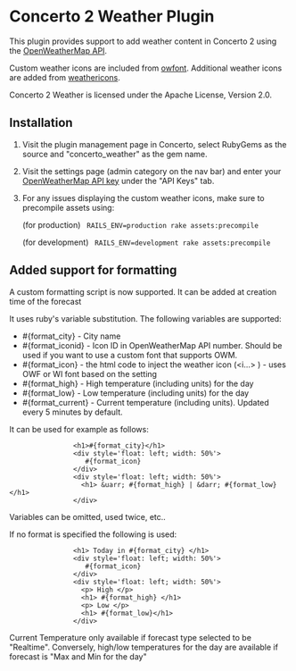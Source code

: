 # Concerto 2 Weather Plugin
This plugin provides support to add weather content in Concerto 2 using the [OpenWeatherMap API](http://openweathermap.org/).

Custom weather icons are included from [owfont](http://websygen.github.io/owfont/).
Additional weather icons are added from [weathericons](https://erikflowers.github.io/weather-icons/).

Concerto 2 Weather is licensed under the Apache License, Version 2.0.

## Installation 
1. Visit the plugin management page in Concerto, select RubyGems as the source and "concerto_weather" as the gem name.
2. Visit the settings page (admin category on the nav bar) and enter your [OpenWeatherMap API key](http://openweathermap.org/appid) under the "API Keys" tab. 
3. For any issues displaying the custom weather icons, make sure to precompile assets using:

    (for production)
    ``` RAILS_ENV=production rake assets:precompile```
    
    (for development)
    ``` RAILS_ENV=development rake assets:precompile```

## Added support for formatting

A custom formatting script is now supported. It can be added at creation time of the forecast

It uses ruby's variable substitution. The following variables are supported:

* #{format_city} - City name
* #{format_iconid} - Icon ID in OpenWeatherMap API number. Should be used if you want to use a custom font that supports OWM.
* #{format_icon} - the html code to inject the weather icon (<i...> </i>) - uses OWF or WI font based on the setting
* #{format_high} - High temperature (including units) for the day
* #{format_low}  - Low temperature (including units) for the day
* #{format_current} - Current temperature (including units). Updated every 5 minutes by default.


It can be used for example as follows:

```
                <h1>#{format_city}</h1>
                <div style='float: left; width: 50%'>
                   #{format_icon}
                </div>
                <div style='float: left; width: 50%'>
                  <h1> &uarr; #{format_high} | &darr; #{format_low} </h1>
                </div>
```
Variables can be omitted, used twice, etc..

If no format is specified the following is used:

```
                <h1> Today in #{format_city} </h1>
                <div style='float: left; width: 50%'>
                   #{format_icon}
                </div>
                <div style='float: left; width: 50%'>
                  <p> High </p>
                  <h1> #{format_high} </h1>
                  <p> Low </p>
                  <h1> #{format_low}</h1>
                </div>
````

Current Temperature only available if forecast type selected to be "Realtime". 
Conversely, high/low temperatures for the day are available if forecast is "Max and Min for the day"

